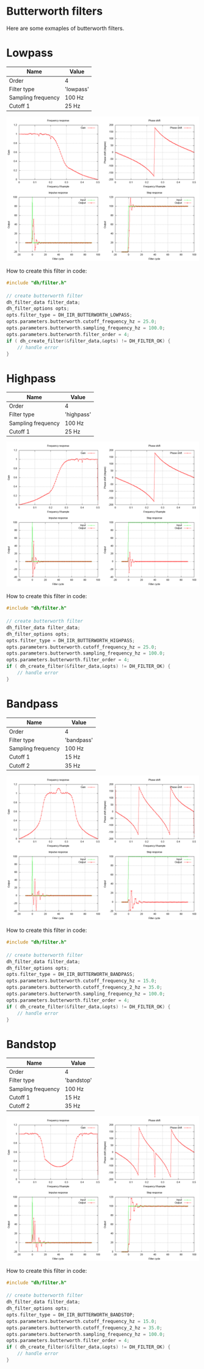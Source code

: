 # Butterworth filters

Here are some exmaples of butterworth filters.

# Lowpass

| Name             | Value          |
|------------------|----------------|
| Order            | 4              |
| Filter type        | 'lowpass'    |
| Sampling frequency | 100 Hz       |
| Cutoff 1           | 25 Hz        |

![Lowpass](butterworth_lowpass.png)

How to create this filter in code:
```c
#include "dh/filter.h"

// create butterworth filter
dh_filter_data filter_data;
dh_filter_options opts;
opts.filter_type = DH_IIR_BUTTERWORTH_LOWPASS;
opts.parameters.butterworth.cutoff_frequency_hz = 25.0;
opts.parameters.butterworth.sampling_frequency_hz = 100.0;
opts.parameters.butterworth.filter_order = 4;
if ( dh_create_filter(&filter_data,&opts) != DH_FILTER_OK) {
    // handle error
}
```

# Highpass

| Name             | Value          |
|------------------|----------------|
| Order            | 4              |
| Filter type        | 'highpass'    |
| Sampling frequency | 100 Hz       |
| Cutoff 1           | 25 Hz        |

![Highpass](butterworth_highpass.png)

How to create this filter in code:
```c
#include "dh/filter.h"

// create butterworth filter
dh_filter_data filter_data;
dh_filter_options opts;
opts.filter_type = DH_IIR_BUTTERWORTH_HIGHPASS;
opts.parameters.butterworth.cutoff_frequency_hz = 25.0;
opts.parameters.butterworth.sampling_frequency_hz = 100.0;
opts.parameters.butterworth.filter_order = 4;
if ( dh_create_filter(&filter_data,&opts) != DH_FILTER_OK) {
    // handle error
}
```

# Bandpass

| Name             | Value          |
|------------------|----------------|
| Order            | 4              |
| Filter type        | 'bandpass'    |
| Sampling frequency | 100 Hz       |
| Cutoff 1           | 15 Hz        |
| Cutoff 2           | 35 Hz        |

![Bandpass](butterworth_bandpass.png)

How to create this filter in code:
```c
#include "dh/filter.h"

// create butterworth filter
dh_filter_data filter_data;
dh_filter_options opts;
opts.filter_type = DH_IIR_BUTTERWORTH_BANDPASS;
opts.parameters.butterworth.cutoff_frequency_hz = 15.0;
opts.parameters.butterworth.cutoff_frequency_2_hz = 35.0;
opts.parameters.butterworth.sampling_frequency_hz = 100.0;
opts.parameters.butterworth.filter_order = 4;
if ( dh_create_filter(&filter_data,&opts) != DH_FILTER_OK) {
    // handle error
}
```

# Bandstop

| Name             | Value          |
|------------------|----------------|
| Order            | 4              |
| Filter type        | 'bandstop'    |
| Sampling frequency | 100 Hz       |
| Cutoff 1           | 15 Hz        |
| Cutoff 2           | 35 Hz        |

![Bandstop](butterworth_bandstop.png)

How to create this filter in code:
```c
#include "dh/filter.h"

// create butterworth filter
dh_filter_data filter_data;
dh_filter_options opts;
opts.filter_type = DH_IIR_BUTTERWORTH_BANDSTOP;
opts.parameters.butterworth.cutoff_frequency_hz = 15.0;
opts.parameters.butterworth.cutoff_frequency_2_hz = 35.0;
opts.parameters.butterworth.sampling_frequency_hz = 100.0;
opts.parameters.butterworth.filter_order = 4;
if ( dh_create_filter(&filter_data,&opts) != DH_FILTER_OK) {
    // handle error
}
```
